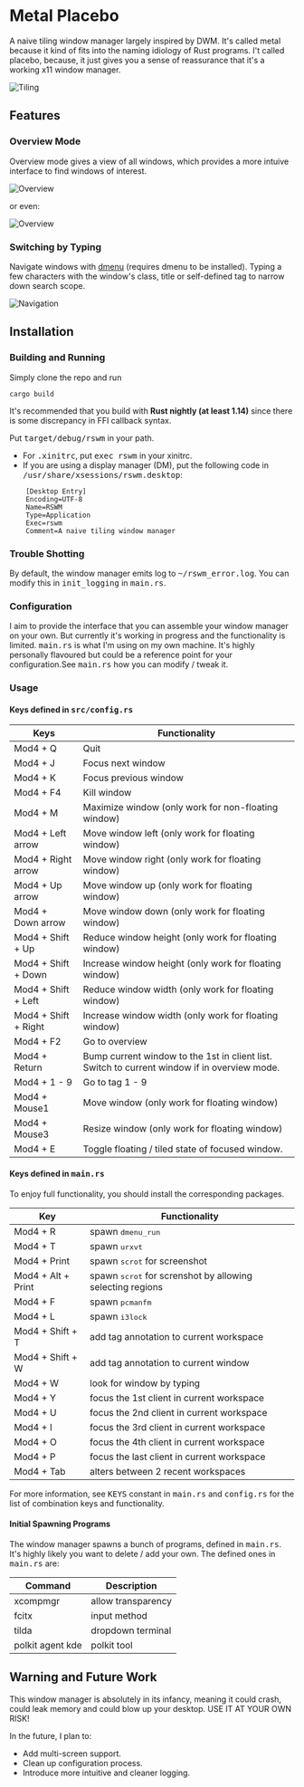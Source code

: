# Metal Placebo
A naive tiling window manager largely inspired by DWM. It's called metal because it kind of fits
into the naming idiology of Rust programs. I't called placebo, because, it just gives you a sense
of reassurance that it's a working x11 window manager.

![Tiling](https://raw.githubusercontent.com/kkspeed/metal-placebo/master/images/tiling.png)

## Features
### Overview Mode
Overview mode gives a view of all windows, which provides a more intuive
interface to find windows of interest.

![Overview](https://raw.githubusercontent.com/kkspeed/metal-placebo/master/images/overview.png)

or even:

![Overview](https://raw.githubusercontent.com/kkspeed/metal-placebo/master/images/overview_2.png)

### Switching by Typing
Navigate windows with [dmenu](http://tools.suckless.org/dmenu/) (requires dmenu to be installed).
Typing a few characters with the window's class, title or self-defined tag to narrow down search
scope.

![Navigation](https://raw.githubusercontent.com/kkspeed/metal-placebo/master/images/navigate.png)

## Installation
### Building and Running
Simply clone the repo and run

    cargo build

It's recommended that you build with **Rust nightly (at least 1.14)** since there is some discrepancy
in FFI callback syntax.

Put <tt>target/debug/rswm</tt> in your path.
- For <tt>.xinitrc</tt>, put <tt> exec rswm</tt> in your xinitrc.
- If you are using a display manager (DM), put the following code in <tt>/usr/share/xsessions/rswm.desktop</tt>:

~~~
    [Desktop Entry]
    Encoding=UTF-8
    Name=RSWM
    Type=Application
    Exec=rswm
    Comment=A naive tiling window manager
~~~

### Trouble Shotting
By default, the window manager emits log to <tt>~/rswm_error.log</tt>. You can modify this in <tt>init_logging</tt>
in <tt>main.rs</tt>.

### Configuration
I aim to provide the interface that you can assemble your window manager on your own. But currently it's working in
progress and the functionality is limited. <tt>main.rs</tt> is what I'm using on my own machine. It's highly personally
flavoured but could be a reference point for your configuration.See <tt>main.rs</tt> how you can modify / tweak it.


### Usage
#### Keys defined in <tt>src/config.rs</tt>

| Keys                 | Functionality                                                                                |
|----------------------|----------------------------------------------------------------------------------------------|
| Mod4 + Q             | Quit                                                                                         |
| Mod4 + J             | Focus next window                                                                            |
| Mod4 + K             | Focus previous window                                                                        |
| Mod4 + F4            | Kill window                                                                                  |
| Mod4 + M             | Maximize window (only work for non-floating window)                                          |
| Mod4 + Left arrow    | Move window left (only work for floating window)                                             |
| Mod4 + Right arrow   | Move window right (only work for floating window)                                            |
| Mod4 + Up arrow      | Move window up (only work for floating window)                                               |
| Mod4 + Down arrow    | Move window down (only work for floating window)                                             |
| Mod4 + Shift + Up    | Reduce window height (only work for floating window)                                         |
| Mod4 + Shift + Down  | Increase window height (only work for floating window)                                       |
| Mod4 + Shift + Left  | Reduce window width (only work for floating window)                                          |
| Mod4 + Shift + Right | Increase window width (only work for floating window)                                        |
| Mod4 + F2            | Go to overview                                                                               |
| Mod4 + Return        | Bump current window to the 1st in client list. Switch to current window if in overview mode. |
| Mod4 + 1 - 9         | Go to tag 1 - 9                                                                              |
| Mod4 + Mouse1        | Move window (only work for floating window)                                                  |
| Mod4 + Mouse3        | Resize window (only work for floating window)                                                |
| Mod4 + E             | Toggle floating / tiled state of focused window.                                             |

#### Keys defined in <tt>main.rs</tt>
To enjoy full functionality, you should install the corresponding packages.

| Key                | Functionality                                                    |
|--------------------|------------------------------------------------------------------|
| Mod4 + R           | spawn <tt>dmenu_run</tt>                                         |
| Mod4 + T           | spawn <tt>urxvt</tt>                                             |
| Mod4 + Print       | spawn <tt>scrot</tt> for screenshot                              |
| Mod4 + Alt + Print | spawn <tt>scrot</tt> for screnshot by allowing selecting regions |
| Mod4 + F           | spawn <tt>pcmanfm</tt>                                           |
| Mod4 + L           | spawn <tt>i3lock</tt>                                            |
| Mod4 + Shift + T   | add tag annotation to current workspace                          |
| Mod4 + Shift + W   | add tag annotation to current window                             |
| Mod4 + W           | look for window by typing                                        |
| Mod4 + Y           | focus the 1st client in current workspace                        |
| Mod4 + U           | focus the 2nd client in current workspace                        |
| Mod4 + I           | focus the 3rd client in current workspace                        |
| Mod4 + O           | focus the 4th client in current workspace                        |
| Mod4 + P           | focus the last client in current workspace                       |
| Mod4 + Tab         | alters between 2 recent workspaces                               |

For more information, see <tt>KEYS</tt> constant in <tt>main.rs</tt> and <tt>config.rs</tt> for the list of combination keys
and functionality.

#### Initial Spawning Programs
The window manager spawns a bunch of programs, defined in <tt>main.rs</tt>. It's highly likely you want to delete / add
your own. The defined ones in <tt>main.rs</tt> are:

| Command              | Description                                                                                |
|----------------------|----------------------------------------------------------------------------------------------|
| xcompmgr             | allow transparency  |
| fcitx                | input method |
| tilda                | dropdown terminal |
| polkit agent kde     | polkit tool |



## Warning and Future Work
This window manager is absolutely in its infancy, meaning it could crash, could leak memory and could blow up your
desktop. USE IT AT YOUR OWN RISK!

In the future, I plan to:
- Add multi-screen support.
- Clean up configuration process.
- Introduce more intuitive and cleaner logging.
